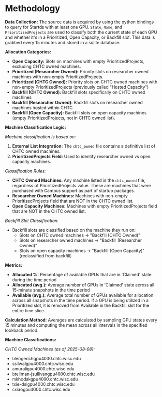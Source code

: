 # Methodology

**Data Collection:** The source data is acquired by using the python bindings to query for Startds with at least one GPU. `State`, `Name`, and `PrioritizedProjects` are used to classify both the current state of each GPU and whether it's in a Prioritized, Open Capacity, or Backfill slot. This data is grabbed every 15 minutes and stored in a sqlite database.


**Allocation Categories:**

- **Open Capacity:** Slots on machines with empty PrioritizedProjects, excluding CHTC owned machines.
- **Prioritized (Researcher Owned):** Priority slots on researcher owned machines with non-empty PrioritizedProjects.
- **Prioritized (CHTC Owned):** Priority slots on CHTC owned machines with non-empty PrioritizedProjects (previously called "Hosted Capacity")
- **Backfill (CHTC Owned):** Backfill slots specifically on CHTC owned machines
- **Backfill (Researcher Owned):** Backfill slots on researcher owned machines hosted within CHTC
- **Backfill (Open Capacity):** Backfill slots on open capacity machines (empty PrioritizedProjects, not in CHTC owned list).

**Machine Classification Logic:**

*Machine classification is based on:*
1. **External List Integration:** The `chtc_owned` file contains a definitive list of CHTC owned machines.
2. **PrioritizedProjects Field:** Used to identify researcher owned vs open capacity machines.

*Classification Rules:*
- **CHTC Owned Machines:** Any machine listed in the `chtc_owned` file, regardless of PrioritizedProjects value. These are machines that were purchased with Campus support as part of startup packages.
- **Researcher Owned Machines:** Machines with non-empty PrioritizedProjects field that are NOT in the CHTC owned list.
- **Open Capacity Machines:** Machines with empty PrioritizedProjects field that are NOT in the CHTC owned list.

*Backfill Slot Classification:*
- Backfill slots are classified based on the machine they run on:
  - Slots on CHTC owned machines → "Backfill (CHTC Owned)"
  - Slots on researcher owned machines → "Backfill (Researcher Owned)"
  - Slots on open capacity machines → "Backfill (Open Capacity)" (reclassified from backfill)

**Metrics:**

- **Allocated %:** Percentage of available GPUs that are in 'Claimed' state during the time period
- **Allocated (avg.):** Average number of GPUs in 'Claimed' state across all 15-minute snapshots in the time period
- **Available (avg.):** Average total number of GPUs available for allocation across all snapshots in the time period. If a GPU is being utilized in a Prioritized slot, it is removed from Available in the Backfill slot for the entire time slice.

**Calculation Method:** Averages are calculated by sampling GPU states every 15 minutes and computing the mean across all intervals in the specified lookback period.

**Machine Classifications:**

*CHTC Owned Machines (as of 2025-08-08):*
- blengerichgpu4000.chtc.wisc.edu
- ssilwalgpu4000.chtc.wisc.edu
- amuraligpu4000.chtc.wisc.edu
- btellman-jsullivangpu4000.chtc.wisc.edu
- mkhodakgpu4000.chtc.wisc.edu
- txie-dsigpu4000.chtc.wisc.edu
- cxiaogpu4000.chtc.wisc.edu